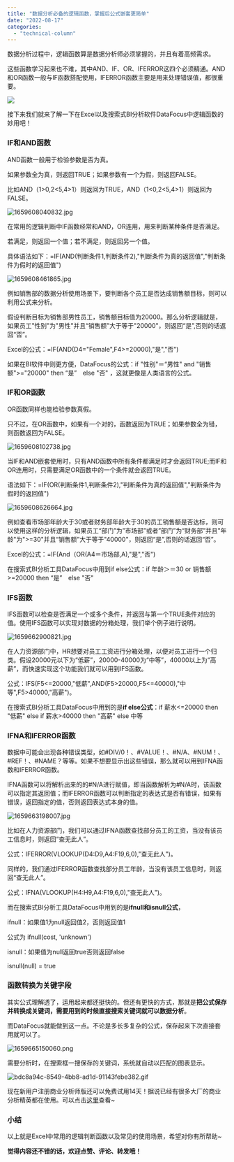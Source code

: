 ```yaml
---
title: "数据分析必备的逻辑函数，掌握后公式嵌套更简单"
date: "2022-08-17"
categories: 
  - "technical-column"
---
```


数据分析过程中，逻辑函数算是数据分析师必须掌握的，并且有着高频需求。

这些函数学习起来也不难，其中AND、IF、OR、IFERROR这四个必须精通。AND和OR函数一般与IF函数搭配使用，IFERROR函数主要是用来处理错误值，都很重要。

![](images/1660747008-封面-3.jpg)

接下来我们就来了解一下在Excel以及搜索式BI分析软件DataFocus中逻辑函数的妙用吧！

### IF和AND函数

AND函数一般用于检验参数是否为真。

如果参数全为真，则返回TRUE；如果参数有一个为假，则返回FALSE。

比如AND（1>0,2<5,4>1）则返回为TRUE，AND（1<0,2<5,4>1）则返回为FALSE。

![1659608040832.jpg](images/1660746825-1659608040832-jpg.png)

在常用的逻辑判断中IF函数经常和AND，OR连用，用来判断某种条件是否满足。

若满足，则返回一个值；若不满足，则返回另一个值。

具体语法如下：=IF(AND(判断条件1,判断条件2),"判断条件为真的返回值","判断条件为假时的返回值")

![1659608461865.jpg](images/1660746825-1659608461865-jpg.png)

例如销售部的数据分析使用场景下，要判断各个员工是否达成销售额目标，则可以利用公式来分析。

假设判断目标为销售部男性员工，销售额目标值为20000。那么分析逻辑就是，如果员工"性别"为"男性"并且“销售额”大于等于"20000"，则返回“是”,否则的话返回“否”。

Excel的公式：=IF(AND(D4="Female",F4>=20000),"是","否")

如果在BI软件中则更方便，DataFocus的公式：if "性别"＝“男性" and "销售额">="20000" then “是”　else "否" ，这就更像是人类语言的公式。

### IF和OR函数

OR函数同样也能检验参数真假。

只不过，在OR函数中，如果有一个对的，函数返回为TRUE；如果参数全为错，则函数返回为FALSE。

![1659608102738.jpg](images/1660746827-1659608102738-jpg.png)

当IF和AND嵌套使用时，只有AND函数中所有条件都满足时才会返回TRUE;而IF和OR连用时，只需要满足OR函数中的一个条件就会返回TRUE。

语法如下：=IF(OR(判断条件1,判断条件2),"判断条件为真的返回值","判断条件为假时的返回值")

![1659608626664.jpg](images/1660746827-1659608626664-jpg.png)

例如查看市场部年龄大于30或者财务部年龄大于30的员工销售额是否达标，则可以使用这样的分析逻辑，如果员工“部门”为”市场部”或者”部门”为“财务部”并且"年龄"为">=30"并且“销售额”大于等于"40000"，则返回“是”,否则的话返回“否”。

Excel的公式：=IF(And（OR(A4＝市场部,A),"是","否")

在搜索式BI分析工具DataFocus中用到if else公式：if 年龄＞＝30 or 销售额>=20000 then “是”　else "否"

### IFS函数

IFS函数可以检查是否满足一个或多个条件，并返回与第一个TRUE条件对应的值。使用IFS函数可以实现对数据的分箱处理，我们举个例子进行说明。

![1659662900821.jpg](images/1660746828-1659662900821-jpg.png)

在人力资源部门中，HR想要对员工工资进行分箱处理，以便对员工进行一个归类。假设20000元以下为“低薪”，20000-40000为“中等”，40000以上为“高薪”，而快速实现这个功能我们就可以用到IFS函数。

公式：IFS(F5<=20000,"低薪",AND(F5>20000,F5<=40000),"中等",F5>40000,"高薪")。

在搜索式BI分析工具DataFocus中用到的是**if else公式**：if 薪水<=20000 then "低薪" else if 薪水>40000 then "高薪" else 中等

### IFNA和IFERROR函数

数据中可能会出现各种错误类型，如#DIV/0！、#VALUE！、#N/A、#NUM！、#REF！、#NAME？等等。如果不想要显示出这些错误，那么就可以用到IFNA函数和IFERROR函数。

IFNA函数可以将解析出来的的#N/A进行赋值，即当函数解析为#N/A时，该函数可以指定其返回值；而IFERROR函数可以判断指定的表达式是否有错误，如果有错误，返回指定的值，否则返回表达式本身的值。

![1659663198007.jpg](images/1660746829-1659663198007-jpg.png)

比如在人力资源部门，我们可以通过IFNA函数查找部分员工的工资，当没有该员工信息时，则返回“查无此人”。

公式：IFERROR(VLOOKUP(D4:D9,A4:F19,6,0),"查无此人")。

同样的，我们通过IFERROR函数查找部分员工年龄，当没有该员工信息时，则返回“查无此人”。

公式：IFNA(VLOOKUP(H4:H9,A4:F19,6,0),"查无此人")。

而在搜索式BI分析工具DataFocus中用到的是**ifnull和isnull公式**，

ifnull：如果值1为null返回值2，否则返回值1

公式为 ifnull(cost, 'unknown')

isnull：如果值为null返回true否则返回false

isnull(null) = true

### 函数转换为关键字段

其实公式理解透了，运用起来都还挺快的。但还有更快的方式，那就是**把公式保存并转换成关键词，需要用到的时候直接搜索关键词就可以数据分析**。

而DataFocus就能做到这一点。不论是多长多复杂的公式，保存起来下次直接套用就可以了。

![1659665150060.png](images/1660746831-1659665150060-png.png)

需要分析时，在搜索框一搜保存的关键词，系统就自动以匹配的图表显示。

![bdc8a94c-8549-4bb8-ad1d-91143febe382.gif](images/1660746836-bdc8a94c-8549-4bb8-ad1d-91143febe382-gif.gif)

现在新用户注册商业分析师版还可以免费试用14天！据说已经有很多大厂的商业分析精英都在使用。可以点击[这里](http://datafocus.ai)查看~

### 小结

以上就是Excel中常用的逻辑判断函数以及常见的使用场景，希望对你有所帮助~

**觉得内容还不错的话，欢迎点赞、评论、转发哦！**
